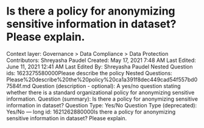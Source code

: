 # Is there a policy for anonymizing sensitive information in dataset? Please explain.

Context layer: Governance > Data Compliance > Data Protection
Contributors: Shreyasha Paudel
Created: May 17, 2021 7:48 AM
Last Edited: June 11, 2021 12:41 AM
Last Edited By: Shreyasha Paudel
Nested Question ids: 1623275580000Please describe the policy
Nested Questions: Please%20describe%20the%20policy%20ca1a391f8dec449cad54f557bd07584f.md
Question (description - optional): A yes/no question stating whether there is a standard organizational policy for anonymizing sensitive information. 
Question (summary): Is there a policy for anonymizing sensitive information in dataset? 
Question Type: Yes/No
Question Type (deprecated): Yes/No — long
id: 1621262880000Is there a policy for anonymizing sensitive information in dataset? Please explain.